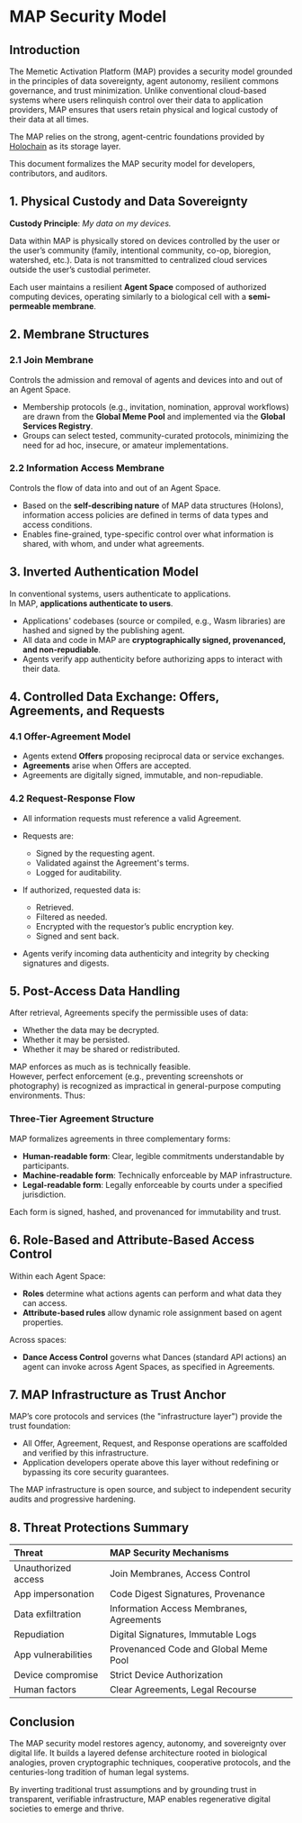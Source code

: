 # MAP Security Model

## Introduction

The Memetic Activation Platform (MAP) provides a security model grounded in the principles of data sovereignty, agent autonomy, resilient commons governance, and trust minimization. Unlike conventional cloud-based systems where users relinquish control over their data to application providers, MAP ensures that users retain physical and logical custody of their data at all times.  

The MAP relies on the strong, agent-centric foundations provided by [Holochain](https://www.holochain.org) as its storage layer.

This document formalizes the MAP security model for developers, contributors, and auditors.

## 1. Physical Custody and Data Sovereignty

**Custody Principle**: *My data on my devices.*

Data within MAP is physically stored on devices controlled by the user or the user’s community (family, intentional community, co-op, bioregion, watershed, etc.). Data is not transmitted to centralized cloud services outside the user’s custodial perimeter.

Each user maintains a resilient **Agent Space** composed of authorized computing devices, operating similarly to a biological cell with a **semi-permeable membrane**.

## 2. Membrane Structures

### 2.1 Join Membrane
Controls the admission and removal of agents and devices into and out of an Agent Space.

- Membership protocols (e.g., invitation, nomination, approval workflows) are drawn from the **Global Meme Pool** and implemented via the **Global Services Registry**.
- Groups can select tested, community-curated protocols, minimizing the need for ad hoc, insecure, or amateur implementations.

### 2.2 Information Access Membrane
Controls the flow of data into and out of an Agent Space.

- Based on the **self-describing nature** of MAP data structures (Holons), information access policies are defined in terms of data types and access conditions.
- Enables fine-grained, type-specific control over what information is shared, with whom, and under what agreements.

## 3. Inverted Authentication Model

In conventional systems, users authenticate to applications.  
In MAP, **applications authenticate to users**.

- Applications' codebases (source or compiled, e.g., Wasm libraries) are hashed and signed by the publishing agent.
- All data and code in MAP are **cryptographically signed, provenanced, and non-repudiable**.
- Agents verify app authenticity before authorizing apps to interact with their data.

## 4. Controlled Data Exchange: Offers, Agreements, and Requests

### 4.1 Offer-Agreement Model
- Agents extend **Offers** proposing reciprocal data or service exchanges.
- **Agreements** arise when Offers are accepted.
- Agreements are digitally signed, immutable, and non-repudiable.

### 4.2 Request-Response Flow
- All information requests must reference a valid Agreement.
- Requests are:
    - Signed by the requesting agent.
    - Validated against the Agreement's terms.
    - Logged for auditability.

- If authorized, requested data is:
    - Retrieved.
    - Filtered as needed.
    - Encrypted with the requestor’s public encryption key.
    - Signed and sent back.

- Agents verify incoming data authenticity and integrity by checking signatures and digests.

## 5. Post-Access Data Handling

After retrieval, Agreements specify the permissible uses of data:
- Whether the data may be decrypted.
- Whether it may be persisted.
- Whether it may be shared or redistributed.

MAP enforces as much as is technically feasible.  
However, perfect enforcement (e.g., preventing screenshots or photography) is recognized as impractical in general-purpose computing environments. Thus:

### Three-Tier Agreement Structure
MAP formalizes agreements in three complementary forms:
- **Human-readable form**: Clear, legible commitments understandable by participants.
- **Machine-readable form**: Technically enforceable by MAP infrastructure.
- **Legal-readable form**: Legally enforceable by courts under a specified jurisdiction.

Each form is signed, hashed, and provenanced for immutability and trust.

## 6. Role-Based and Attribute-Based Access Control

Within each Agent Space:
- **Roles** determine what actions agents can perform and what data they can access.
- **Attribute-based rules** allow dynamic role assignment based on agent properties.

Across spaces:
- **Dance Access Control** governs what Dances (standard API actions) an agent can invoke across Agent Spaces, as specified in Agreements.

## 7. MAP Infrastructure as Trust Anchor

MAP’s core protocols and services (the "infrastructure layer") provide the trust foundation:
- All Offer, Agreement, Request, and Response operations are scaffolded and verified by this infrastructure.
- Application developers operate above this layer without redefining or bypassing its core security guarantees.

The MAP infrastructure is open source, and subject to independent security audits and progressive hardening.

## 8. Threat Protections Summary

| Threat | MAP Security Mechanisms |
|:-------|:-------------------------|
| Unauthorized access | Join Membranes, Access Control |
| App impersonation | Code Digest Signatures, Provenance |
| Data exfiltration | Information Access Membranes, Agreements |
| Repudiation | Digital Signatures, Immutable Logs |
| App vulnerabilities | Provenanced Code and Global Meme Pool |
| Device compromise | Strict Device Authorization |
| Human factors | Clear Agreements, Legal Recourse |

## Conclusion

The MAP security model restores agency, autonomy, and sovereignty over digital life. It builds a layered defense architecture rooted in biological analogies, proven cryptographic techniques, cooperative protocols, and the centuries-long tradition of human legal systems.

By inverting traditional trust assumptions and by grounding trust in transparent, verifiable infrastructure, MAP enables regenerative digital societies to emerge and thrive.
